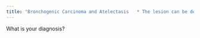 ```yaml
---
title: "Bronchogenic Carcinoma and Atelectasis   * The lesion can be described as speculated and lobulated."
---
```

What is your diagnosis?

